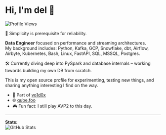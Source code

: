 
<!--
**dio0x1a/dio0x1a** is a ✨ _special_ ✨ repository because its `README.md` (this file) appears on your GitHub profile.

Here are some ideas to get you started:

- 🔭 I’m currently working on ...
- 🌱 I’m currently learning ...
- 👯 I’m looking to collaborate on ...
- 🤔 I’m looking for help with ...
- 💬 Ask me about ...
- 📫 How to reach me: ...
- 😄 Pronouns: ...
- ⚡ Fun fact: ...
-->


# Hi, I'm del 👋

![Profile Views](https://komarev.com/ghpvc/?username=del0x1a&style=flat-square)

💾 Simplicity is prerequisite for reliability.

**Data Engineer** focused on performance and streaming architectures.  
My background includes: Python, Kafka, GCP, Snowflake, dbt, Airflow, Airbyte, Kubernetes, Bash, Linux, FastAPI, SQL, MSSQL, Postgres.  

🛠️ Currently diving deep into PySpark and database internals – working towards building my own DB from scratch.

This is my open source profile for experimenting, testing new things, and sharing anything interesting I find on the way.

- 🏢 Part of [vo1d0x](https://github.com/vo1d0x)
- 🌐 [qube.foo](https://qube.foo)
- 🎮 Fun fact: I still play AVP2 to this day.

---

**Stats:**  
![GitHub Stats](https://github-readme-stats.vercel.app/api?username=del0x1a&show_icons=true&hide=prs&count_private=true&hide_title=true)
